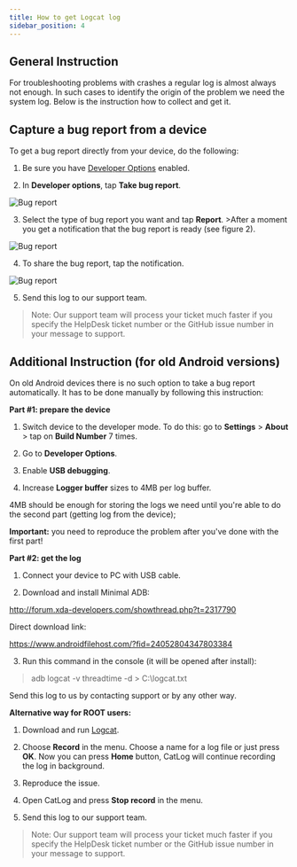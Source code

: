 ```yaml
---
title: How to get Logcat log
sidebar_position: 4
---
```


## General Instruction

For troubleshooting problems with crashes a regular log is almost always not enough. In such cases to identify the origin of the problem we need the system log. Below is the instruction how to collect and get it.

## Capture a bug report from a device
To get a bug report directly from your device, do the following:

1. Be sure you have [Developer Options](https://developer.android.com/studio/run/device.html#developer-device-options) enabled.

2. In **Developer options**, tap **Take bug report**.

![Bug report](https://cdn.adguard.com/public/Adguard/kb/newscreenshots/En/Android3.1/bugreporten.png)

3. Select the type of bug report you want and tap **Report**. >After a moment you get a notification that the bug report is ready (see figure 2).

![Bug report](https://cdn.adguard.com/public/Adguard/kb/newscreenshots/En/Android3.1/bugreporteen.png)

4. To share the bug report, tap the notification.

![Bug report](https://cdn.adguard.com/public/Adguard/kb/newscreenshots/En/Android3.1/bugreport3en.png)

5. Send this log to our support team.
> Note: Our support team will process your ticket much faster if you specify the HelpDesk ticket number or the GitHub issue number in your message to support.

## Additional Instruction (for old Android versions)

On old Android devices there is no such option to take a bug report automatically. It has to be done manually by following this instruction:

**Part #1: prepare the device**

1. Switch device to the developer mode. To do this: go to **Settings** > **About** > tap on **Build Number** 7 times.

2. Go to **Developer Options**.

3. Enable **USB debugging**.

4. Increase **Logger buffer** sizes to 4MB per log buffer.

4MB should be enough for storing the logs we need until you're able to do the second part (getting log from the device);

**Important:** you need to reproduce the problem after you've done with the first part!


**Part #2: get the log**

1. Connect your device to PC with USB cable.

2. Download and install Minimal ADB:

<http://forum.xda-developers.com/showthread.php?t=2317790>

Direct download link:

<https://www.androidfilehost.com/?fid=24052804347803384>

3. Run this command in the console (it will be opened after install):
> adb logcat -v threadtime -d > C:\logcat.txt

Send this log to us by contacting support or by any other way.

**Alternative way for ROOT users:**

1. Download and run [Logcat](https://play.google.com/store/apps/details?id=com.nolanlawson.logcat&noprocess).

2. Choose **Record** in the menu. Choose a name for a log file or just press **OK**. Now you can press **Home** button, CatLog will continue recording the log in background.

3. Reproduce the issue.

4. Open CatLog and press **Stop record** in the menu.

5. Send this log to our support team.
> Note: Our support team will process your ticket much faster if you specify the HelpDesk ticket number or the GitHub issue number in your message to support.